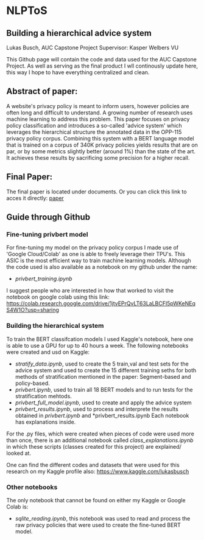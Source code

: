 # NLPToS
## Building a hierarchical advice system
Lukas Busch, AUC Capstone Project
Supervisor: Kasper Welbers VU

This Github page will contain the code and data used for the AUC Capstone Project. 
As well as serving as the final product I wll continously update here, this way I hope to have everything centralized and clean.


## Abstract of paper:

A website's privacy policy is meant to inform users, however policies are often long and difficult to understand. A growing number of research uses machine learning to address this problem. This paper focuses on privacy policy classification and introduces a so-called 'advice system' which leverages the hierarchical structure the annotated data in the OPP-115 privacy policy corpus. Combining this system with a BERT language model that is trained on a corpus of 340K privacy policies yields results that are on par, or by some metrics slightly better (around 1%) than the state of the art. It achieves these results by sacrificing some precision for a higher recall. 

## Final Paper:
The final paper is located under documents. Or you can click this link to acces it directly: [paper](https://github.com/luka5132/NLPToS/blob/main/Documents/Capstone_LukasBusch.pdf)
## Guide through Github

 ### Fine-tuning privbert model
 For fine-tuning my model on the privacy policy corpus I made use of 'Google Cloud/Colab' as one is able to freely leverage their TPU's. This ASIC is the most efficient way to train machine learning models. Although the code used is also available as a notebook on my github under the name: 
 * *privbert_training.ipynb* 

I suggest people who are interested in how that worked to visit the notebook on google colab using this link: https://colab.research.google.com/drive/1jtvEPrQvLT63LaLBCFI5pWKeNEqS4W1O?usp=sharing
 
 ### Building the hierarchical system
 To train the BERT classifcation models I used Kaggle's notebook, here one is able to use a GPU for up to 40 hours a week. The following notebooks were created and usd on Kaggle:
 * *stratify_data.ipynb*, used to create the 5 train,val and test sets for the advice system and used to create the 15 different training seths for both methods of stratification mentioned in the paper: Segment-based and policy-based.
 * *privbert.ipynb*, used to train all 18 BERT models and to run tests for the stratification mehtods.
 * *privbert_full_model.ipynb*, used to create and apply the advice system
 * *privbert_results.ipynb*, used to process and interprete the results obtained in *privbert.ipynb* and *privbert_results.ipynb
  Each notebook has explanations inside. 
  
  For the .py files, which were created when pieces of code were used more than once, there is an additional notebook called *class_explanations.ipynb* in which these scripts (classes created for this project) are explained/ looked at.
  
 One can find the different codes and datasets that were used for this research on my Kaggle profile also: https://www.kaggle.com/lukasbusch
 
 ### Other notebooks
 The only notebook that cannot be found on either my Kaggle or Google Colab is:
 * *sqlite_reading.ipynb*, this notebook was used to read and process the raw privacy policies that were used to create the fine-tuned BERT model.
